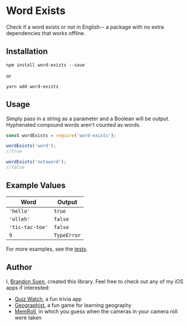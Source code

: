 # Word Exists
Check if a word exists or not in English-- a package with no extra dependencies that works offline.
## Installation
```
npm install word-exists --save
```
or
```
yarn add word-exists
```
## Usage
Simply pass in a string as a parameter and a Boolean will be output. Hyphenated compound words aren't counted as words.
```js
const wordExists = require('word-exists');

wordExists('word');
//true

wordExists('notaword');
//false
```
## Example Values
Word | Output
--- | ---
`'hello'` |  `true`
`'olleh'` | `false`
`'tic-tac-toe'` | `false`
`9` | `TypeError`

For more examples, see the [tests](https://github.com/Brandons42/word-exists/blob/master/wordExists.test.js).
## Author
I, [Brandon Suen](https://bsuen.netlify.com/), created this library. Feel free to check out any of my iOS apps if interested:
- [Quiz Watch](https://apps.apple.com/us/app/quiz-watch/id1454913754?ls=1), a fun trivia app
- [Geographist](https://apps.apple.com/us/app/geographist/id1470035851), a fun game for learning geography
- [MemRoll](https://apps.apple.com/us/app/memroll/id1459782811), in which you guess when the cameras in your camera roll were taken
